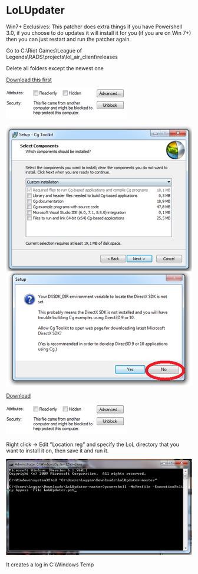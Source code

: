 LoLUpdater
==========


Win7+ Exclusives:
This patcher does extra things if you have Powershell 3.0, if you choose to do updates it will install it for you (if you are on Win 7+) then you can just restart and run the patcher again.

Go to C:\Riot Games\League of Legends\RADS\projects\lol_air_client\releases

Delete all folders except the newest one

[Download this first](http://developer.download.nvidia.com/cg/Cg_3.1/Cg-3.1_April2012_Setup.exe)

![alt text](Unblock.png)

![alt text](CG.png)

[Download](https://github.com/Loggan08/LoLUpdater/archive/master.zip)

![alt text](Unblock.png)

Right click -> Edit "Location.reg" and specify the LoL directory that you want to install it on, then save it and run it.



![alt text](Execute.png)

It creates a log in C:\Windows Temp

